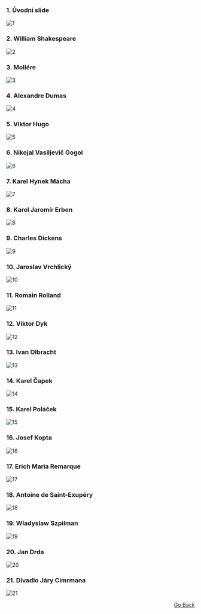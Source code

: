 ### 1. Ůvodní slide
![1](1.jpg)
### 2. William Shakespeare
![2](2.jpg)
### 3. Moliére
![3](3.jpg)
### 4. Alexandre Dumas
![4](4.jpg)
### 5. Viktor Hugo
![5](5.jpg)
### 6. Nikojal Vasiljevič Gogol
![6](6.jpg)
### 7. Karel Hynek Mácha
![7](7.jpg)
### 8. Karel Jaromír Erben
![8](8.jpg)
### 9. Charles Dickens
![9](9.jpg)
### 10. Jaroslav Vrchlický
![10](10.jpg)
### 11. Romain Rolland
![11](11.jpg)
### 12. Viktor Dyk
![12](12.jpg)
### 13. Ivan Olbracht
![13](13.jpg)
### 14. Karel Čapek
![14](14.jpg)
### 15. Karel Poláček
![15](15.jpg)
### 16. Josef Kopta
![16](16.jpg)
### 17. Erich Maria Remarque
![17](17.jpg)
### 18. Antoine de Saint-Exupéry
![18](18.jpg)
### 19. Wladyslaw Szpilman
![19](19.jpg)
### 20. Jan Drda
![20](20.jpg)
### 21. Divadlo Járy Cimrmana
![21](21.jpg)

<p align="right">
  <a href="https://github.com/neostetic/maturita">Go Back</a>
</p>
